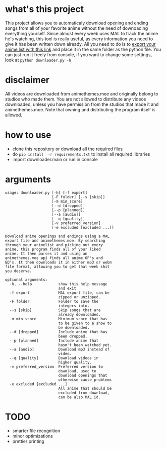 # what's this project
This project allows you to automaticaly download opening and ending songs from all of your favorite anime without the need of downoading everything yourself. Since almost every weeb uses MAL to track the anime he's watching, this tool is really useful, as every information you need to give it has been written down already. All you need to do is to [export your anime list with this link](https://myanimelist.net/panel.php?go=export)  and place it in the same folder as the python file. You can just run it freely from console, if you want to change some settings, look at `python downloader.py -h`
# disclaimer
All videos are downloaded from animethemes.moe and originally belong to studios who made them. You are not allowed to distribute any videos downloaded, unless you have permission from the studios that made it and animethemes.moe.
Note that owning and distributing the program itself is allowed.
# how to use
- clone this repository or download all the required files
- do `pip install  -r requirements.txt` to install all required libraries
- import downloader.main or run in console
# arguments
```arg
usage: downloader.py [-h] [-f export]
                     [-F folder] [--s [skip]]
                     [-m min_score]
                     [--d [dropped]]
                     [--p [planned]]
                     [--a [audio]]
                     [--q [quality]]
                     [-v preferred_version]
                     [-e excluded [excluded ...]]

Download anime openings and endings using a MAL
export file and animethemes.moe. By searching
through your animelist and picking out every
anime, this program finds all of your liked
anime. It then parses it and using an
animethemes.moe api finds all anime OP's and
ED's. It then downloads it in either mp3 or webm
file format, allowing you to get that weeb shit
you deserve.

optional arguments:
  -h, --help            show this help message
                        and exit
  -f export             MAL export file, can be
                        zipped or unzipped.
  -F folder             Folder to save the
                        integers into.
  --s [skip]            Skip songs that are
                        already downloaded.
  -m min_score          Minimum score that has
                        to be given to a show to
                        be downloaded.
  --d [dropped]         Include anime that has
                        been dropped.
  --p [planned]         Include anime that
                        hasn't been watched yet.
  --a [audio]           Download mp3 instead of
                        video.
  --q [quality]         Download videos in
                        higher quality.
  -v preferred_version  Preferred version to
                        download, used to
                        download openings that
                        otherwise cause problems
  -e excluded [excluded ...]
                        All anime that should be
                        excluded from download,
                        can be also MAL id.
```
# TODO
- smarter file recognition
- minor optimizations
- prettier printing
